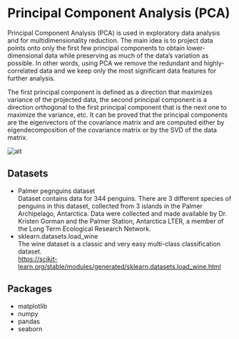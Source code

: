 # Principal Component Analysis (PCA)  
Principal Component Analysis (PCA) is used in exploratory data analysis and for multidimensionality reduction. The main idea is to project data points onto only the first few principal components to obtain lower-dimensional data while preserving as much of the data’s variation as possible. In other words, using PCA we remove the redundant and highly-correlated data and we keep only the most significant data features for further analysis.  

The first principal component is defined as a direction that maximizes variance of the projected data, the second principal component is a direction orthogonal to the first principal component that is the next one to maximize the variance, etc. It can be proved that the principal components are the eigenvectors of the covariance matrix and are computed either by eigendecomposition of the covariance matrix or by the SVD of the data matrix.  

![alt](https://www.xoriant.com/cdn/ff/weqpbrtpXGjLpVQ_X-gWqsFlvjAxpv5Wv3xNW0A4vuQ/1602007254/public/2020-10/a-decisionTreesforClassification-AMachineLearningAlgorithm.jpg)
## Datasets
- Palmer pegnguins dataset  
Dataset contains data for 344 penguins. There are 3 different species of penguins in this dataset, collected from 3 islands in the Palmer Archipelago, Antarctica. Data were collected and made available by Dr. Kristen Gorman and the Palmer Station, Antarctica LTER, a member of the Long Term Ecological Research Network.  
- sklearn.datasets.load_wine  
The wine dataset is a classic and very easy multi-class classification dataset.  
https://scikit-learn.org/stable/modules/generated/sklearn.datasets.load_wine.html
## Packages
* matplotlib
* numpy
* pandas
* seaborn
